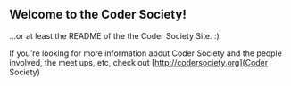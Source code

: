 Welcome to the Coder Society!
-----------------------------
...or at least the README of the the Coder Society Site. :)

If you're looking for more information about Coder Society and the people involved, the meet ups, etc, check out [http://codersociety.org](Coder Society)

